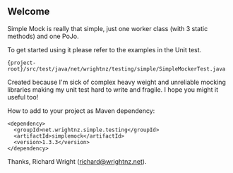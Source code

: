 ## Welcome

Simple Mock is really that simple, just one worker class (with 3 static
methods) and one PoJo.

To get started using it please refer to the examples in the Unit test.

```
{project-root}/src/test/java/net/wrightnz/testing/simple/SimpleMockerTest.java
```

Created because I'm sick of complex heavy weight and unreliable 
mocking libraries making my unit test hard to write and fragile.
I hope you might it useful too!

How to add to your project as Maven dependency:
```
<dependency>
  <groupId>net.wrightnz.simple.testing</groupId>
  <artifactId>simplemock</artifactId>
  <version>1.3.3</version>
</dependency>
```
Thanks,
Richard Wright (richard@wrightnz.net).
